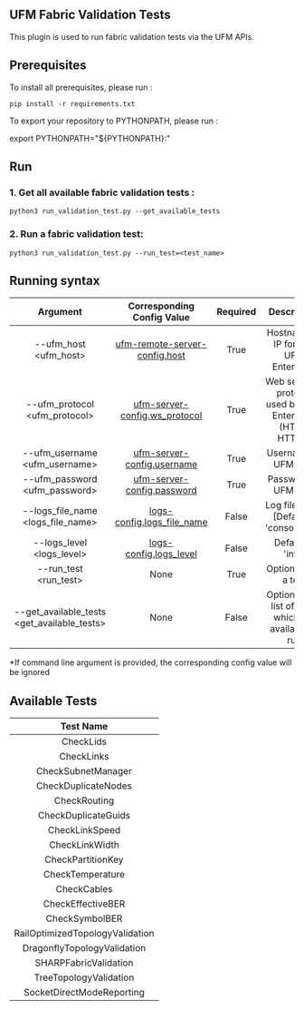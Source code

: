 UFM Fabric Validation Tests
--------------------------------------------------------


This plugin is used to run fabric validation tests via the UFM APIs.


Prerequisites
--------------------------------------------------------

To install all prerequisites, please run :

    pip install -r requirements.txt

To export your repository to PYTHONPATH, please run :

   export PYTHONPATH="${PYTHONPATH}:<your ufm_sdk_cookbook path>"

Run
--------------------------------------------------------
### 1. Get all available fabric validation tests :

    python3 run_validation_test.py --get_available_tests

### 2. Run a fabric validation test:

    python3 run_validation_test.py --run_test=<test_name>


 Running syntax
--------------------------------------------------------

| Argument | Corresponding Config Value | Required | Description |
| :---: | :---: |:---: |:---: |
| --ufm_host <ufm_host> | [ufm-remote-server-config.host](../conf/ufm-sdk.sample.cfg#L2) | True | Hostname or IP for The UFM Enterprise
| --ufm_protocol <ufm_protocol> | [ufm-server-config.ws_protocol](../conf/ufm-sdk.sample.cfg#L4) | True | Web services protocol used by UFM Enterprise (HTTP, HTTPS)
| --ufm_username <ufm_username> | [ufm-server-config.username](../conf/ufm-sdk.sample.cfg#L6) | True | Username of UFM user
| --ufm_password <ufm_password> | [ufm-server-config.password](../conf/ufm-sdk.sample.cfg#L7) | True | Password of UFM user
| --logs_file_name <logs_file_name> | [logs-config.logs_file_name](../conf/ufm-sdk.sample.cfg#L11) | False | Log file name [Default = 'console.log']
| --logs_level <logs_level> | [logs-config.logs_level](../conf/ufm-sdk.sample.cfg#L14) | False | Default is 'info'
| --run_test <run_test> | None | True | Option to run a test
| --get_available_tests <get_available_tests> | None | False | Option to get list of tests which are available to run


*If command line argument is provided, the corresponding config value will be ignored

 Available Tests
--------------------------------------------------------

| Test Name 
| :---:
| CheckLids 
| CheckLinks 
| CheckSubnetManager 
| CheckDuplicateNodes 
| CheckRouting
| CheckDuplicateGuids 
| CheckLinkSpeed 
| CheckLinkWidth 
| CheckPartitionKey 
| CheckTemperature
| CheckCables 
| CheckEffectiveBER 
| CheckSymbolBER 
| RailOptimizedTopologyValidation
| DragonflyTopologyValidation 
| SHARPFabricValidation 
| TreeTopologyValidation 
| SocketDirectModeReporting
